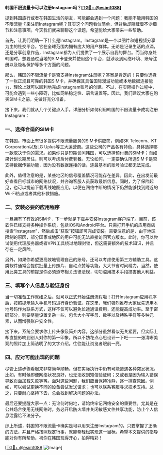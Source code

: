**韩国不限流量卡可以注册Instagram吗？[[TG💪+ @esim1088](https://t.me/s/esim1088)]**

提到韩国旅行或者在韩国生活的朋友，可能都会遇到一个问题：我能不能用韩国的不限流量卡来注册Instagram呢？其实这个问题看似简单，但背后却隐藏着不少细节和注意事项。今天我们就来聊聊这个话题，希望能给大家带来一些帮助。

首先，让我们明确一下什么是Instagram。Instagram是一个以图片和短视频分享为主的社交平台，它在全球范围内拥有庞大的用户群体。无论是记录生活的点滴，还是分享创意作品，Instagram都为人们提供了一个展示自我的舞台。而当你身处韩国时，想要通过当地的SIM卡登录并使用这个平台，就涉及到网络环境、账号注册以及隐私保护等多个方面的问题。

那么，韩国的不限流量卡是否支持Instagram注册呢？答案是肯定的！只要你选择了一张正规且可靠的韩国SIM卡，并确保其具备国际漫游功能或本地数据连接能力，理论上就可以顺利地完成Instagram账号的创建。不过，在实际操作过程中，可能会遇到一些小障碍，比如网络稳定性、语言设置等。因此，我们建议大家在购买SIM卡之前，先做好充分准备。

接下来，我们就从几个关键点入手，详细分析如何利用韩国的不限流量卡成功注册Instagram：

### 一、选择合适的SIM卡

在韩国，市面上有很多提供不限流量服务的SIM卡供应商，例如SK Telecom、KT Corporation以及LG Uplus等三大运营商。这些公司的产品各有特色，具体选择哪一款取决于你的需求。如果你只是短期访问韩国，可以选择预付费的SIM卡；而如果计划长期居住，则可以考虑后付费套餐。无论如何，一定要确认所选SIM卡是否支持数据传输功能，因为没有数据连接的话，连最基本的账号验证都无法完成。

此外，值得注意的是，某些地区的信号覆盖情况可能存在差异。因此，在出发前最好查看目标城市的网络状况，并咨询客服人员获取最新信息。同时，为了保险起见，也可以提前下载离线地图应用，以便在网络中断的情况下仍然能够找到附近的Wi-Fi热点或者其他补救措施。

### 二、安装必要的应用程序

一旦拥有了有效的SIM卡，下一步就是下载并安装Instagram客户端了。目前，该软件已经支持多种操作系统，包括iOS和Android平台。只需打开手机的应用商店搜索“Instagram”，然后点击“获取”按钮即可完成安装。需要注意的是，由于地区限制的原因，部分国家或地区的用户可能无法直接访问官方版本。此时，你可以尝试使用代理服务器或者VPN工具绕过地理封锁，但这需要额外的技术知识，并且存在一定风险。

另外，如果你希望更高效地管理自己的账号，还可以考虑使用第三方辅助工具。这类软件通常会提供批量上传照片、自动点赞等功能，大大节省时间精力。当然，使用此类工具的前提是你必须遵守相关法律法规，切勿滥用技术手段损害他人利益。

### 三、填写个人信息与验证身份

当一切准备工作就绪之后，就可以正式开始注册流程啦！打开Instagram应用程序后，按照提示输入手机号码进行身份验证。在这里，我们强烈推荐大家优先选用本地号码作为联系方式，这样不仅可以避免长途通话费用，还能提高成功率。至于密码部分，则要尽量设置复杂一些，包含大小写字母、数字以及特殊字符等多种元素，从而增强账户安全性。

接下来，系统会要求你上传头像及简介内容。这部分虽然看似无关紧要，但实际上却直接影响到别人对你的第一印象。所以不妨花点心思设计一下吧——一张清晰美观的照片加上简洁明了的文字介绍，往往能让浏览者眼前一亮。

### 四、应对可能出现的问题

尽管上述步骤看起来非常简单顺畅，但在实际执行中仍有可能遭遇各种突发状况。比如，有时候即便网络状况良好，也无法收到短信验证码；又或者是因为输入错误导致页面加载失败等等。面对这些问题，我们应当保持冷静，逐一排查原因。例如，可以尝试更换不同的设备尝试发送请求；也可以联系客服寻求技术支持。总之，只要耐心坚持下去，总会找到解决问题的办法。

最后还要提醒大家一点：无论何时何地，请始终牢记网络安全的重要性。尤其是在公共场合使用无线网络时，务必开启防火墙并关闭敏感文件共享功能，防止个人信息泄露给不法分子。

综上所述，韩国的不限流量卡确实是可以用来注册Instagram的。只要掌握了正确的方法，并且严格按照规定行事，就能够轻松实现这一目标。希望本文提供的指导能对你有所帮助，祝你在韩国玩得开心，拍得精彩！

[[TG💪+ @esim1088](https://t.me/s/esim1088) ![Image](https://i.postimg.cc/4NQfJmqS/Snipaste-2025-05-13-00-14-12.png)]